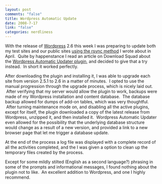 ```yaml
--- 
layout: post
comments: "false"
title: Wordpress Automatic Update
date: 2008-7-17
link: "false"
categories: nerdliness
---
```

With the release of <a title="Wordpress.org" href="http://wordpress.org">Wordpress</a> 2.6 this week I was preparing to update both my test sites and our public sites <a title="Using rsync to Update Wordpress" href="http://zanshin.net/2008/04/28/using-rsync-to-update-wordpress/">using the rsync method</a> I wrote about in April.  Quite by happenstance I read an article on Download Squad about the <a title="Wordpress Automatic Updater plugin" href="http://wordpress.org/extend/plugins/wordpress-automatic-upgrade/">Wordpress Automatic Updater plugin</a>, and decided to give that a try instead.  In short it worked perfectly.

After downloading the plugin and installing it, I was able to upgrade each site from version 2.5.1 to 2.6 in a matter of minutes.  I opted to use the manual progression through the upgrade process, which is nicely laid out.  After verifying that my server would allow the plugin to work, backups were made of my Wordpress installation and content database.  The database backup allowed for dumps of add-on tables, which was very thoughtful.  After turning maintenance mode on, and disabling all the active plugins, except for itself, the plugin downloaded a copy of the latest release from Wordpress, unzipped it, and then installed it.  Wordpress Automatic Updater even allowed for the possibility that the underlying database structure would change as a result of a new version, and provided a link to a new browser page that let me trigger a database update.

At the end of the process a log file was displayed with a complete record of all the activities completed, and the I was given a option to clean up the temporary files created by the process.

Except for some mildly stilted (English as a second language?) phrasing in some of the prompts and informational messages, I found nothing about the plugin not to like.  An excellent addition to Wordpress, and one I highly recommend.
